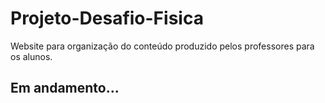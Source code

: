 # Projeto-Desafio-Fisica
 Website para organização do conteúdo produzido pelos professores para os alunos.

 ## Em andamento...
